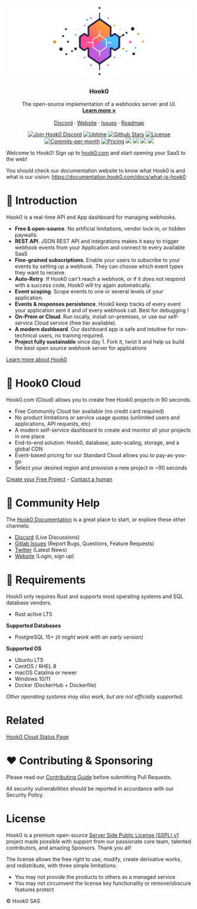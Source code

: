 <!-- PROJECT LOGO -->
<p align="center">
  <a href="https://github.com/hook0/hook0">
   <img src="./mediakit/logo/1920x1920-banner.png" alt="Hook0 Logo banner">
  </a>

<h3 align="center">Hook0</h3>

  <p align="center">
    The open-source implementation of a webhooks server and UI.
    <br />
    <a href="https://www.hook0.com"><strong>Learn more »</strong></a>
    <br />
    <br />
    <a href="https://www.hook0.com/community">Discord</a>
    ·
    <a href="https://www.hook0.com">Website</a>
    ·
    <a href="https://github.com/hook0/hook0/issues">Issues</a>
    ·
    <a href="https://gitlab.com/hook0/hook0/-/boards">Roadmap</a>
  </p>
</p>

<p align="center">
   <a href="https://www.hook0.com/community"><img src="https://img.shields.io/badge/Discord-hook0.com%2Fcommunity-%234A154B" alt="Join Hook0 Discord"></a>
   <!--<a href="https://producthunt.com/posts/hook0"><img src="https://img.shields.io/badge/Product%20Hunt-%231%20Product%20of%20the%20Month-%23DA552E" alt="Product Hunt"></a>-->
   <a href="https://status.hook0.com/"><img height="20px" src="https://uptime.betterstack.com/status-badges/v1/monitor/es5i.svg" alt="Uptime"></a>
   <a href="https://github.com/hook0/hook0/stargazers"><img src="https://img.shields.io/github/stars/hook0/hook0" alt="Github Stars"></a>
   <!--<a href="https://news.ycombinator.com/item?id="><img src="https://img.shields.io/badge/Hacker%20News-%231-%23FF6600" alt="Hacker News"></a>-->
   <a href="https://github.com/hook0/hook0/blob/master/LICENSE.txt"><img src="https://img.shields.io/badge/license-SSPL-purple" alt="License"></a>
   <a href="https://github.com/hook0/hook0/pulse"><img src="https://img.shields.io/github/commit-activity/m/hook0/hook0" alt="Commits-per-month"></a>
   <a href="https://www.hook0.com/?pricing.destination=cloud#pricing"><img src="https://img.shields.io/badge/Pricing-Free-brightgreen" alt="Pricing"></a>
   <!--<a href="https://hub.docker.com/r/hook0/hook0"><img src="https://img.shields.io/docker/pulls/hook0/hook0"></a>-->
   <a href="https://gitlab.com/hook0/hook0/-/issues/?sort=milestone_due_desc&state=opened&label_name%5B%5D=Community%3A%3Aaccepting%20merge%20requests&first_page_size=20"><img src="https://img.shields.io/badge/Help%20Wanted-Contribute-blue"></a>
   <a href="https://www.hook0.com/community"><img src="https://img.shields.io/badge/translations-contribute-brightgreen" /></a>
   <a href="https://contributor-covenant.org/version/1/4/code-of-conduct/"><img src="https://img.shields.io/badge/Contributor%20Covenant-1.4-purple" /></a> <a href="https://console.algora.io/org/hook0/bounties?status=open"><img src="https://img.shields.io/endpoint?url=https%3A%2F%2Fconsole.algora.io%2Fapi%2Fshields%2Fhook0%2Fbounties%3Fstatus%3Dopen" /></a>
</p>

Welcome to Hook0! Sign up to [hook0.com](https://www.hook0.com/) and start opening your SaaS to the web!

You should check our documentation website to know what Hook0 is and what is our vision: https://documentation.hook0.com/docs/what-is-hook0

# 🐰 Introduction
Hook0 is a real-time API and App dashboard for managing webhooks.

- **Free & open-source**. No artificial limitations, vendor lock-in, or hidden paywalls.
- **REST API**. JSON REST API and integrations makes it easy to trigger webhook events from your Application and connect to every available SaaS
- **Fine-grained subscriptions**. Enable your users to subscribe to your events by setting up a webhook. They can choose which event types they want to receive.
- **Auto-Retry**. If Hook0 can't reach a webhook, or if it does not respond with a success code, Hook0 will try again automatically.
- **Event scoping**. Scope events to one or several levels of your application.
- **Events & responses persistence**. Hook0 keep tracks of every event your application sent it and of every webhook call. Best for debugging !
- **On-Prem or Cloud**. Run locally, install on-premises, or use our self-service Cloud service (free tier available).
- **A modern dashboard**. Our dashboard app is safe and intuitive for non-technical users, no training required.
- **Project fully sustainable** since day 1. Fork it, twist it and help us build the best open source webhook server for applications

[Learn more about Hook0](https://www.hook0.com/)

# 🚀 Hook0 Cloud
Hook0.com (Cloud) allows you to create free Hook0 projects in 90 seconds.

- Free Community Cloud tier available (no credit card required)
- No product limitations or service usage quotas (unlimited users and applications, API requests, etc)
- A modern self-service dashboard to create and monitor all your projects in one place
- End-to-end solution: Hook0, database, auto-scaling, storage, and a global CDN
- Event-based pricing for our Standard Cloud allows you to pay-as-you-go
- Select your desired region and provision a new project in ~90 seconds

[Create your Free Project](https://www.hook0.com/) - [Contact a human](mailto:sales@hook0.com)

# 🤔 Community Help
The [Hook0 Documentation](https://documentation.hook0.com/) is a great place to start, or explore these other channels:

- [Discord](https://www.hook0.com/community) (Live Discussions)
- [Gitlab Issues](https://gitlab.com/hook0/hook0/-/issues) (Report Bugs, Questions, Feature Requests)
- [Twitter](https://twitter.com/hook0_) (Latest News)
- [Website](https://www.hook0.com/) (Login, sign up)

# 📌 Requirements
Hook0 only requires Rust and supports most operating systems and SQL database vendors.

- Rust active LTS

**Supported Databases**
- PostgreSQL 15+ _(it might work with an early version)_

**Supported OS**
- Ubuntu LTS
- CentOS / RHEL 8
- macOS Catalina or newer
- Windows 10/11
- Docker (DockerHub + Dockerfile)

_Other operating systems may also work, but are not officially supported._

# Related

[Hook0 Cloud Status Page](https://status.hook0.com/)

# ❤️ Contributing & Sponsoring
Please read our [Contributing Guide](./contributing.md) before submitting Pull Requests.

All security vulnerabilities should be reported in accordance with our Security Policy.

# License

Hook0 is a premium open-source [Server Side Public License (SSPL) v1](./LICENSE.txt) project made possible with support from our passionate core team, talented contributors, and amazing Sponsors. Thank you all!

The license allows the free right to use, modify, create derivative works, and redistribute, with three simple limitations:

- You may not provide the products to others as a managed service
- You may not circumvent the license key functionality or remove/obscure features protect

© Hook0 SAS
